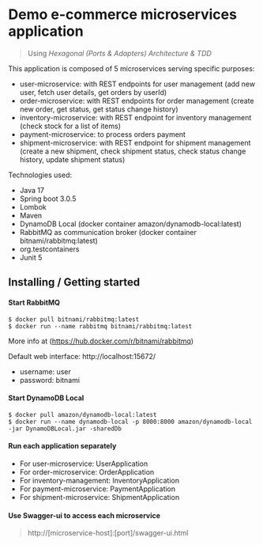 # Demo e-commerce microservices application
> Using *Hexagonal (Ports & Adapters) Architecture & TDD*

This application is composed of 5 microservices serving specific purposes:
* user-microservice: with REST endpoints for user management (add new user, fetch user details, get orders by userId)
* order-microservice: with REST endpoints for order management (create new order, get status, get status change history)
* inventory-microservice: with REST endpoint for inventory management (check stock for a list of items)
* payment-microservice: to process orders payment
* shipment-microservice: with REST endpoint for shipment management (create a new shipment, check shipment status, check status change history, update shipment status)

Technologies used:
* Java 17
* Spring boot 3.0.5
* Lombok
* Maven
* DynamoDB Local (docker container amazon/dynamodb-local:latest)
* RabbitMQ as communication broker (docker container bitnami/rabbitmq:latest)
* org.testcontainers
* Junit 5

## Installing / Getting started

#### Start RabbitMQ
```console
$ docker pull bitnami/rabbitmq:latest
$ docker run --name rabbitmq bitnami/rabbitmq:latest
``` 
More info at (https://hub.docker.com/r/bitnami/rabbitmq)

Default web interface: http://localhost:15672/
* username: user
* password: bitnami

#### Start DynamoDB Local
```console
$ docker pull amazon/dynamodb-local:latest
$ docker run --name dynamodb-local -p 8000:8000 amazon/dynamodb-local -jar DynamoDBLocal.jar -sharedDb
```

#### Run each application separately
* For user-microservice: UserApplication
* For order-microservice: OrderApplication
* For inventory-management: InventoryApplication
* For payment-microservice: PaymentApplication
* For shipment-microservice: ShipmentApplication

#### Use Swagger-ui to access each microservice
> http://[microservice-host]:[port]/swagger-ui.html
